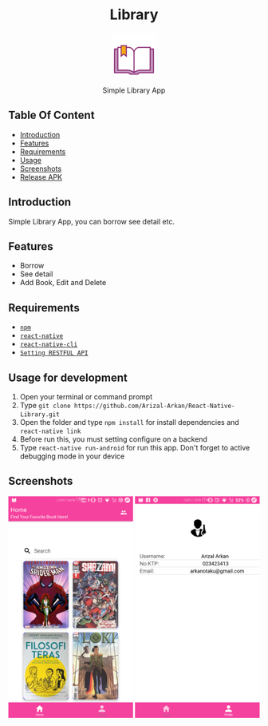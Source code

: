 <h1 align='center'>Library</h1>

<p align='center'>
<img width=90 src='src/asset/book-.png'>
</p>
<p align='center'>Simple Library App

## Table Of Content
- [Introduction](#introduction)
- [Features](#features)
- [Requirements](#requirements)
- [Usage](#usage-for-development)
- [Screenshots](#screenshots)
- [Release APK](#release-apk)


## Introduction
Simple Library App, you can borrow see detail etc.

## Features
* Borrow
* See detail
* Add Book, Edit and Delete

## Requirements
* [`npm`](https://www.npmjs.com/get-npm)
* [`react-native`](https://facebook.github.io/react-native/docs/getting-started)
* [`react-native-cli`](https://facebook.github.io/react-native/docs/getting-started)
* [`Setting RESTFUL API`](https://firebase.google.com/)

## Usage for development
1. Open your terminal or command prompt
2. Type `git clone https://github.com/Arizal-Arkan/React-Native-Library.git`
3. Open the folder and type `npm install` for install dependencies and `react-native link`
4. Before run this, you must setting configure on a backend 
5. Type `react-native run-android` for run this app. Don't forget to active debugging mode in your device

## Screenshots
<div align="center">
    <img width="250" src="src/asset/Sc1.png">    
    <img width="250" src="src/asset/profile.png">    
</div>
